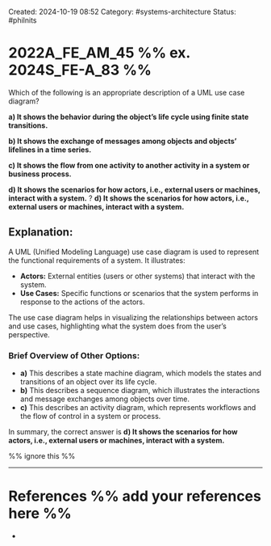 Created: 2024-10-19 08:52
Category: #systems-architecture
Status: #philnits


# 2022A_FE_AM_45 %% ex. 2024S_FE-A_83 %%

Which of the following is an appropriate description of a UML use case diagram?

**a) It shows the behavior during the object’s life cycle using finite state transitions.**

**b) It shows the exchange of messages among objects and objects’ lifelines in a time series.**

**c) It shows the flow from one activity to another activity in a system or business process.**

**d) It shows the scenarios for how actors, i.e., external users or machines, interact with a system.**
?
**d) It shows the scenarios for how actors, i.e., external users or machines, interact with a system.**

## **Explanation:**

A UML (Unified Modeling Language) use case diagram is used to represent the functional requirements of a system. It illustrates:

- **Actors:** External entities (users or other systems) that interact with the system.
- **Use Cases:** Specific functions or scenarios that the system performs in response to the actions of the actors.

The use case diagram helps in visualizing the relationships between actors and use cases, highlighting what the system does from the user’s perspective.

### Brief Overview of Other Options:

- **a)** This describes a state machine diagram, which models the states and transitions of an object over its life cycle.
- **b)** This describes a sequence diagram, which illustrates the interactions and message exchanges among objects over time.
- **c)** This describes an activity diagram, which represents workflows and the flow of control in a system or process.

In summary, the correct answer is **d) It shows the scenarios for how actors, i.e., external users or machines, interact with a system.**






%% ignore this %%

---









# References %% add your references here %%
- 